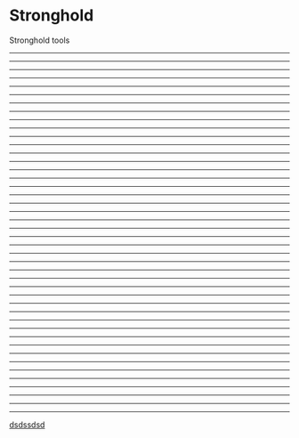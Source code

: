 # Stronghold
Stronghold tools

--------
--------
--------
--------
--------
--------
--------
--------
--------
--------
--------
--------
--------
--------
--------
--------
--------
--------
--------
--------
--------
--------
--------
--------
--------
--------
--------
--------
--------
--------
--------
--------
--------
--------
--------
--------
--------
--------
--------
--------
--------
--------
--------
--------


[dsdssdsd](Stronghold)
